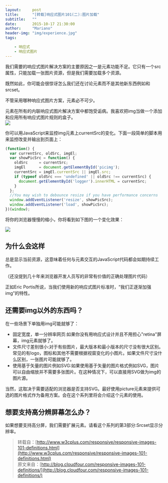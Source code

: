 ```yaml
---
layout:     post
title:      "[转载]响应式图片101(二):图片加载"
subtitle:   ""
date:       2015-10-17 21:30:00
author:     "Mariano"
header-img: "img/experience.jpg"
tags:  

    - 响应式 
    - 响应式图片
---  
```

  
我们需要的响应式图片解决方案的主要原因之一是<img>元素功能不足。它只有一个src属性，只能加载一张图片资源，但是我们需要加载多个资源。

既然如此，你可能会很惊讶怎么我们还在讨论<img>元素而不是其他新东西例如<picture>和srcset。

不管采用哪种响应式图片方案，<img>元素必不可少。

<img>元素在所有的内联响应式图片解决方案中都饱受诟病。我喜欢把img当做一个添加和应用所有响应式图片规则的盒子。  
![]({{site.baseurl/img/img-required.png}})  
  
你可以用JavaScript来监控img元素上currentSrc的变化。下面一段简单的脚本用来监控改变并输出到页面上：    
  
```js
(function() {
  var currentSrc, oldSrc, imgEl;
  var showPicSrc = function() {
    oldSrc     = currentSrc;
    imgEl      = document.getElementById('picimg');
    currentSrc = imgEl.currentSrc || imgEl.src;
    if (typeof oldSrc === 'undefined' || oldSrc !== currentSrc) {
      document.getElementById('logger').innerHTML = currentSrc;
    }
  };
  //You may wish to debounce resize if you have performance concerns
  window.addEventListener('resize', showPicSrc);
  window.addEventListener('load', showPicSrc);
})(window); 
```  
将你的浏览器慢慢的缩小，你将看到如下图的一个变化效果：  
  
![]({{site.baseurl}}/img/responsvie-image.gif)    
  
## 为什么会这样  
<img>总是显示当前资源，这意味着任何与<img>元素交互的JavaScript代码都会如期持续工作。

（还没提到几十年来浏览器开发人员写的非常有价值的正确处理图片代码）

正如Eric Portis所说，当我们使用新的响应式图片标准时，“我们正逐渐加强img”的特性。  
  
## 还需要img以外的东西吗？  
在一些场景下单独用img可能就够了：

* 固定宽度，单一分辨率网页:如果你没有用响应式设计并且不用担心"retina"屏幕，img元素就够了。
* 文件尺寸差别很小:对于有些图片，最大版本和最小版本的尺寸没有很大区别。常见的有logo，图标和其他不需要根据视窗变化的小图片。如果文件尺寸没什么区别，一张图片可能就够了。
* 使用基于矢量的图片例如SVG:如果使用基于矢量的图片格式例如SVG，图片可以自由缩放并不需要多张图片。在这种情况下，可以直接用SVG做为img的图片源。  


当然，这取决于需要适配的浏览器是否支持SVG。最好使用picture元素来提供可选的图片格式作为备用方案。会在这个系列里将会介绍这个元素的使用。    

## 想要支持高分辨屏幕怎么办？  
如果想要支持高分屏，我们需要扩展<img>元素。请看这个系列的第3部分:Srcset显示分辨率。  



  
> 转载自：[http://www.w3cplus.com/responsive/responsive-images-101-definitions.html](http://www.w3cplus.com/responsive/responsive-images-101-definitions.html)     
>原文来自：[http://blog.cloudfour.com/responsive-images-101-definitions/](http://blog.cloudfour.com/responsive-images-101-definitions/)
